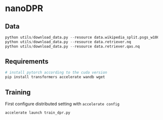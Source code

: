 # nanoDPR

## Data
```python
python utils/download_data.py --resource data.wikipedia_split.psgs_w100
python utils/download_data.py --resource data.retriever.nq
python utils/download_data.py --resource data.retriever.qas.nq
```


## Requirements
```bash
# install pytorch according to the cuda version
pip install transformers accelerate wandb wget
```

## Training
First configure distributed setting with `accelerate config`
```bash
accelerate launch train_dpr.py
```